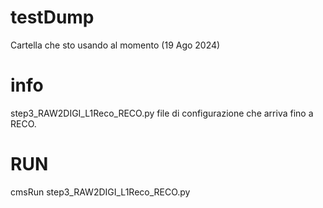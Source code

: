 # testDump
Cartella che sto usando al momento (19 Ago 2024)
# info

step3_RAW2DIGI_L1Reco_RECO.py file di configurazione che arriva fino a RECO.

# RUN 

cmsRun step3_RAW2DIGI_L1Reco_RECO.py



